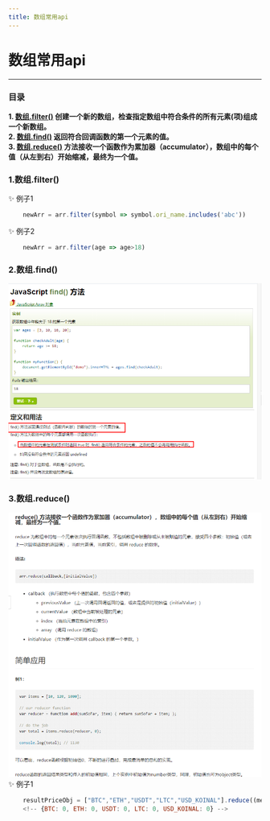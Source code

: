 ```yaml
---
title: 数组常用api
---
```



# 数组常用api

----
### 目录
**1. [数组.filter()](#jump1) 创建一个新的数组，检查指定数组中符合条件的所有元素(项)组成一个新数组。**  
**2. [数组.find()](#jump2) 返回符合回调函数的第一个元素的值。**   
**3. [数组.reduce()](#jump3) 方法接收一个函数作为累加器（accumulator），数组中的每个值（从左到右）开始缩减，最终为一个值。**

### <span id="jump1">1.数组.filter()</span>
:sparkles: 例子1
``` js
    newArr = arr.filter(symbol => symbol.ori_name.includes('abc'))
```
:sparkles: 例子2
``` js
    newArr = arr.filter(age => age>18)
```

### <span id="jump2">2.数组.find()</span>
![avatar](./img/find.png)

### <span id="jump3">3.数组.reduce()</span>
![avatar](./img/reduce.png)
<br/>
:sparkles: 例子1
``` js
    resultPriceObj = ["BTC","ETH","USDT","LTC","USD_KOINAL"].reduce((memo,next,current) => (memo[next] = 0,memo),{})
    <!-- {BTC: 0, ETH: 0, USDT: 0, LTC: 0, USD_KOINAL: 0} -->
```